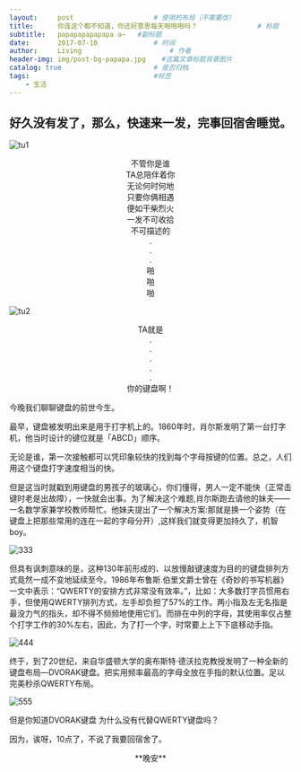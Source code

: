 ```yaml
---
layout:     post                    # 使用的布局（不需要改）
title:      你连这个都不知道，你还好意思每天啪啪啪吗？               # 标题 
subtitle:   papapapapapapa a~   #副标题
date:       2017-07-10              # 时间
author:     Living                      # 作者
header-img: img/post-bg-papapa.jpg    #这篇文章标题背景图片
catalog: true                       # 是否归档
tags:                               #标签
    - 生活
---
```


## 好久没有发了，那么，快速来一发，完事回宿舍睡觉。

![tu1](https://s1.ax1x.com/2018/03/19/9oobB8.jpg)

<center>不管你是谁</center>

<center>TA总陪伴着你</center>

<center>无论何时何地</center>

<center>只要你俩相遇</center>

<center>便如干柴烈火</center>

<center>一发不可收拾</center>

<center>不可描述的</center>

<center>.</center>

<center>.</center>

<center>.</center>

<center>啪</center>

<center>啪</center>

<center>啪</center>

![tu2](https://s1.ax1x.com/2018/03/19/9ooHnf.jpg)

<center>TA就是</center>

<center>.</center>

<center>.</center>

<center>.</center>

<center>.</center>

<center>.</center>

<center>你的键盘啊！</center>

今晚我们聊聊键盘的前世今生。

最早，键盘被发明出来是用于打字机上的。1860年时，肖尔斯发明了第一台打字机，他当时设计的键位就是「ABCD」顺序。


无论是谁，第一次接触都可以凭印象较快的找到每个字母按键的位置。总之，人们用这个键盘打字速度相当的快。

但是这当时就戳到用键盘的男孩子的玻璃心，你们懂得，男人一定不能快（正常击键时老是出故障），一快就会出事。为了解决这个难题,肖尔斯跑去请他的妹夫——一名数学家兼学校教师帮忙。他妹夫提出了一个解决方案:那就是换一个姿势（在键盘上把那些常用的连在一起的字母分开）,这样我们就变得更加持久了，机智boy。

![333](https://s1.ax1x.com/2018/03/19/9ooqHS.jpg)

但具有讽刺意味的是，这种130年前形成的、以放慢敲键速度为目的的键盘排列方式竟然一成不变地延续至今。1986年布鲁斯.伯里文爵士曾在《奇妙的书写机器》一文中表示：“QWERTY的安排方式非常没有效率。”，比如：大多数打字员惯用右手，但使用QWERTY排列方式，左手却负担了57%的工作。两小指及左无名指是最没力气的指头，却不得不频频地使用它们。而排在中列的字母，其使用率仅占整个打字工作的30%左右，因此，为了打一个字，时常要上上下下底移动手指。

![444](https://s1.ax1x.com/2018/03/19/9ooOAg.png)

终于，到了20世纪，来自华盛顿大学的奥布斯特·德沃拉克教授发明了一种全新的键盘布局—DVORAK键盘。把实用频率最高的字母全放在手指的默认位置。足以完美秒杀QWERTY布局。

![555](https://s1.ax1x.com/2018/03/19/9ooXNQ.png)

但是你知道DVORAK键盘 为什么没有代替QWERTY键盘吗？

因为，诶呀，10点了，不说了我要回宿舍了。

<center>**晚安**</center>
